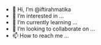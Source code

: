 - 👋 Hi, I’m @iftirahmatika
- 👀 I’m interested in ...
- 🌱 I’m currently learning ...
- 💞️ I’m looking to collaborate on ...
- 📫 How to reach me ...

<!---
iftirahmatika/iftirahmatika is a ✨ special ✨ repository because its `README.md` (this file) appears on your GitHub profile.
You can click the Preview link to take a look at your changes.
--->
